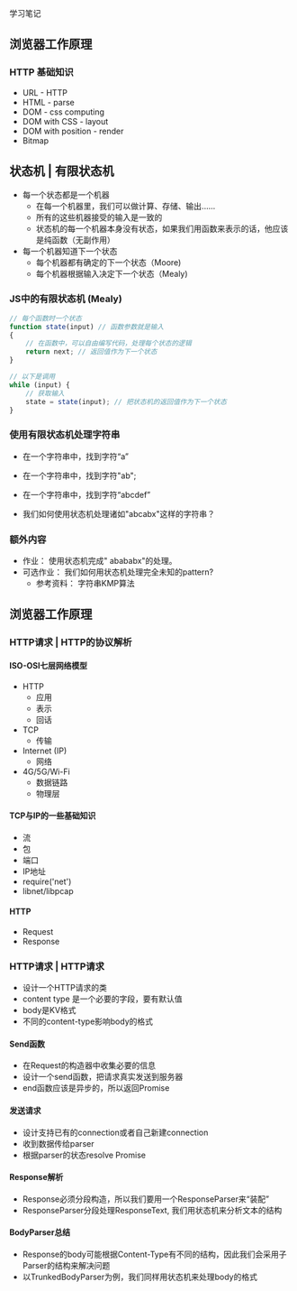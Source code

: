 学习笔记

## 浏览器工作原理

### HTTP 基础知识

- URL - HTTP
- HTML - parse
- DOM - css computing
- DOM with CSS - layout
- DOM with position - render
- Bitmap

## 状态机 | 有限状态机

- 每一个状态都是一个机器
    - 在每一个机器里，我们可以做计算、存储、输出......
    - 所有的这些机器接受的输入是一致的
    - 状态机的每一个机器本身没有状态，如果我们用函数来表示的话，他应该是纯函数（无副作用）
- 每一个机器知道下一个状态
    - 每个机器都有确定的下一个状态（Moore)
    - 每个机器根据输入决定下一个状态（Mealy)

### JS中的有限状态机 (Mealy)

```javascript
// 每个函数时一个状态
function state(input) // 函数参数就是输入
{
    // 在函数中，可以自由编写代码，处理每个状态的逻辑
    return next; // 返回值作为下一个状态
}

// 以下是调用
while (input) {
    // 获取输入
    state = state(input); // 把状态机的返回值作为下一个状态
}
```

### 使用有限状态机处理字符串

- 在一个字符串中，找到字符“a”

- 在一个字符串中，找到字符"ab";
- 在一个字符串中，找到字符“abcdef”
- 我们如何使用状态机处理诸如"abcabx"这样的字符串？

### 额外内容

- 作业： 使用状态机完成" abababx"的处理。
- 可选作业： 我们如何用状态机处理完全未知的pattern?
    - 参考资料： 字符串KMP算法

## 浏览器工作原理

### HTTP请求 | HTTP的协议解析

#### ISO-OSI七层网络模型

- HTTP
    - 应用
    - 表示
    - 回话
- TCP
    - 传输
- Internet (IP)
    - 网络
- 4G/5G/Wi-Fi
    - 数据链路
    - 物理层

#### TCP与IP的一些基础知识

- 流
- 包
- 端口
- IP地址
- require('net')
- libnet/libpcap

#### HTTP

- Request
- Response

### HTTP请求 | HTTP请求

- 设计一个HTTP请求的类
- content type 是一个必要的字段，要有默认值
- body是KV格式
- 不同的content-type影响body的格式

#### Send函数

- 在Request的构造器中收集必要的信息
- 设计一个send函数，把请求真实发送到服务器
- end函数应该是异步的，所以返回Promise

#### 发送请求

- 设计支持已有的connection或者自己新建connection
- 收到数据传给parser
- 根据parser的状态resolve Promise

#### Response解析

- Response必须分段构造，所以我们要用一个ResponseParser来“装配”
- ResponseParser分段处理ResponseText, 我们用状态机来分析文本的结构

#### BodyParser总结

- Response的body可能根据Content-Type有不同的结构，因此我们会采用子Parser的结构来解决问题
- 以TrunkedBodyParser为例，我们同样用状态机来处理body的格式
